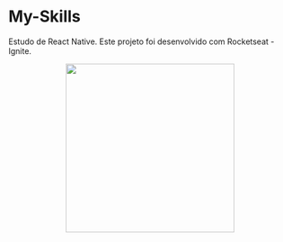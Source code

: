 # My-Skills
Estudo de React Native. Este projeto foi desenvolvido com Rocketseat - Ignite.


<div align="center">
<img src="https://user-images.githubusercontent.com/77082797/134602696-e4d9c89a-8d5d-402f-a3fd-bba031ab83c4.png" width="300px" />
</div>
